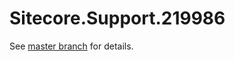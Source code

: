 # Sitecore.Support.219986

See [master branch](https://github.com/sitecoresupport/Sitecore.Support.219986) for details.